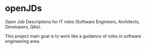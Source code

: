 # openJDs
Open Job Descriptions for IT roles (Software Engineers, Architects, Developers, QAs).

This project main goal is to work like a guidance of roles in software engineering area.
